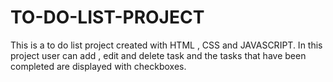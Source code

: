 # TO-DO-LIST-PROJECT
This is a to do list project created with HTML , CSS and JAVASCRIPT. In this project user can add , edit and delete task and the tasks that have been completed are displayed with checkboxes.
